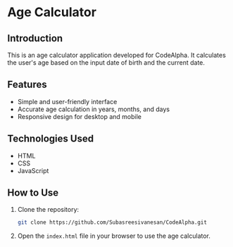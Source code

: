 # Age Calculator

## Introduction
This is an age calculator application developed for CodeAlpha. It calculates the user's age based on the input date of birth and the current date.

## Features
- Simple and user-friendly interface
- Accurate age calculation in years, months, and days
- Responsive design for desktop and mobile

## Technologies Used
- HTML
- CSS
- JavaScript

## How to Use
1. Clone the repository:
   ```bash
   git clone https://github.com/Subasreesivanesan/CodeAlpha.git
   ```
2. Open the `index.html` file in your browser to use the age calculator.

